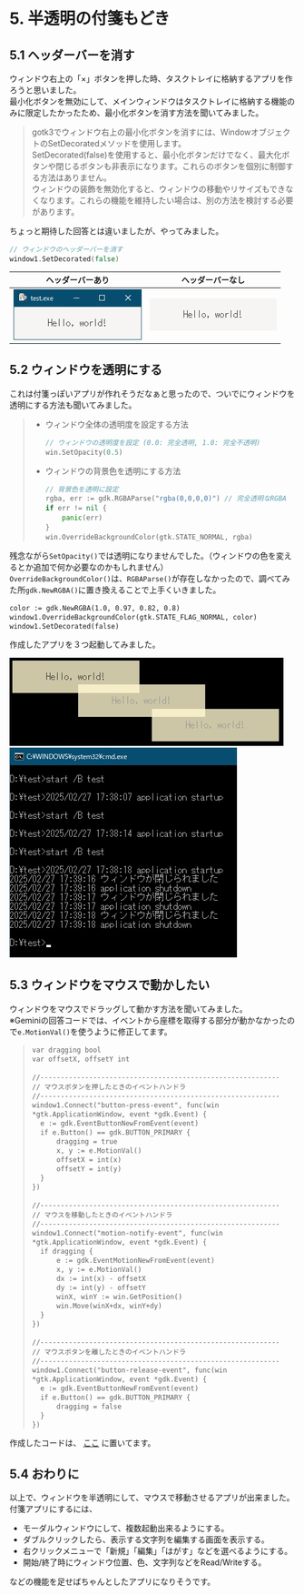 # 5. 半透明の付箋もどき
## 5.1 ヘッダーバーを消す
ウィンドウ右上の「×」ボタンを押した時、タスクトレイに格納するアプリを作ろうと思いました。  
最小化ボタンを無効にして、メインウィンドウはタスクトレイに格納する機能のみに限定したかったため、最小化ボタンを消す方法を聞いてみました。  

> gotk3でウィンドウ右上の最小化ボタンを消すには、WindowオブジェクトのSetDecoratedメソッドを使用します。  
> SetDecorated(false)を使用すると、最小化ボタンだけでなく、最大化ボタンや閉じるボタンも非表示になります。これらのボタンを個別に制御する方法はありません。  
> ウィンドウの装飾を無効化すると、ウィンドウの移動やリサイズもできなくなります。これらの機能を維持したい場合は、別の方法を検討する必要があります。  

ちょっと期待した回答とは違いましたが、やってみました。  

```go
// ウィンドウのヘッダーバーを消す
window1.SetDecorated(false)
```

| ヘッダーバーあり | ヘッダーバーなし |
|---|---|
| ![](./image/window_header.jpg) | ![](./image/window_no_header.jpg) |  

## 5.2 ウィンドウを透明にする

これは付箋っぽいアプリが作れそうだなぁと思ったので、ついでにウィンドウを透明にする方法も聞いてみました。  

> - ウィンドウ全体の透明度を設定する方法
>   ```go
>   // ウィンドウの透明度を設定 (0.0: 完全透明, 1.0: 完全不透明)
>   win.SetOpacity(0.5)
>   ```
>   
> - ウィンドウの背景色を透明にする方法
>   ```go
>   // 背景色を透明に設定
>   rgba, err := gdk.RGBAParse("rgba(0,0,0,0)") // 完全透明なRGBA
>   if err != nil {
>       panic(err)
>   }
>   win.OverrideBackgroundColor(gtk.STATE_NORMAL, rgba)
>   ```

残念ながら`SetOpacity()`では透明になりませんでした。（ウィンドウの色を変えるとか追加で何か必要なのかもしれません）  
`OverrideBackgroundColor()`は、`RGBAParse()`が存在しなかったので、調べてみた所`gdk.NewRGBA()`に置き換えることで上手くいきました。  

```
color := gdk.NewRGBA(1.0, 0.97, 0.82, 0.8)
window1.OverrideBackgroundColor(gtk.STATE_FLAG_NORMAL, color)
window1.SetDecorated(false)
```

作成したアプリを３つ起動してみました。  

![](./image/window_multi.jpg)  
![](./image/console.jpg)  

## 5.3 ウィンドウをマウスで動かしたい
ウィンドウをマウスでドラッグして動かす方法を聞いてみました。  
※Geminiの回答コードでは、イベントから座標を取得する部分が動かなかったので`e.MotionVal()`を使うように修正してます。  

> ```
> var dragging bool
> var offsetX, offsetY int
> 
> //-----------------------------------------------------------
> // マウスボタンを押したときのイベントハンドラ
> //-----------------------------------------------------------
> window1.Connect("button-press-event", func(win *gtk.ApplicationWindow, event *gdk.Event) {
> 	e := gdk.EventButtonNewFromEvent(event)
> 	if e.Button() == gdk.BUTTON_PRIMARY {
> 		dragging = true
> 		x, y := e.MotionVal()
> 		offsetX = int(x)
> 		offsetY = int(y)
> 	}
> })
> 
> //-----------------------------------------------------------
> // マウスを移動したときのイベントハンドラ
> //-----------------------------------------------------------
> window1.Connect("motion-notify-event", func(win *gtk.ApplicationWindow, event *gdk.Event) {
> 	if dragging {
> 		e := gdk.EventMotionNewFromEvent(event)
> 		x, y := e.MotionVal()
> 		dx := int(x) - offsetX
> 		dy := int(y) - offsetY
> 		winX, winY := win.GetPosition()
> 		win.Move(winX+dx, winY+dy)
> 	}
> })
> 
> //-----------------------------------------------------------
> // マウスボタンを離したときのイベントハンドラ
> //-----------------------------------------------------------
> window1.Connect("button-release-event", func(win *gtk.ApplicationWindow, event *gdk.Event) {
> 	e := gdk.EventButtonNewFromEvent(event)
> 	if e.Button() == gdk.BUTTON_PRIMARY {
> 		dragging = false
> 	}
> })
> ```



作成したコードは、
[ここ](05_SimpleWindow_no_header.go)
に置いてます。  

## 5.4 おわりに
以上で、ウィンドウを半透明にして、マウスで移動させるアプリが出来ました。  
付箋アプリにするには、  

- モーダルウィンドウにして、複数起動出来るようにする。  
- ダブルクリックしたら、表示する文字列を編集する画面を表示する。  
- 右クリックメニューで「新規」「編集」「はがす」などを選べるようにする。
- 開始/終了時にウィンドウ位置、色、文字列などをRead/Writeする。  

などの機能を足せばちゃんとしたアプリになりそうです。  
